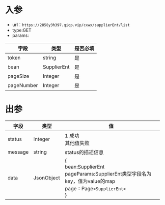 # 入参

* url：```https://2858y3h397.qicp.vip/cxwx/supplierEnt/list```
* type:GET
* params:

| 字段       | 类型        | 是否必填 |
| ---------- | ----------- | -------- |
| token      | string      | 是       |
| bean       | SupplierEnt | 是       |
| pageSize   | Integer     | 是       |
| pageNumber | Integer     | 是       |



# 出参

| 字段    | 类型       | 值                                                           |
| ------- | ---------- | ------------------------------------------------------------ |
| status  | Integer    | 1 成功<br />其他值失败                                       |
| message | string     | status的描述信息                                             |
| data    | JsonObject | {<br />bean:SupplierEnt<br />pageParams:SupplierEnt类型字段名为key，值为value的map<br />page：Page`<SupplierEnt>`<br />} |

